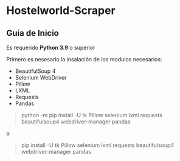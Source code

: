 # Hostelworld-Scraper



## Guia de Inicio

Es requerido **Python 3.9** o superior

Primero es nesesario la insalación de los modulos necesarios:

- BeautifulSoup 4
- Selenium WebDriver
- Pillow
- LXML
- Requests
- Pandas

>python -m pip install -U tk Pillow selenium lxml requests beautifulsoup4 webdriver-manager pandas

o

>pip install -U tk Pillow selenium lxml requests beautifulsoup4 webdriver-manager pandas
